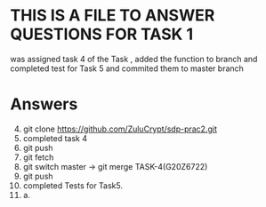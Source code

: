 THIS IS A FILE TO ANSWER QUESTIONS FOR TASK 1
========================================================================

was assigned task 4 of the Task , added the function to branch and completed test for Task 5 and commited them to master branch

Answers
=========================================================================

4. git clone https://github.com/ZuluCrypt/sdp-prac2.git
5. completed task 4
6. git push
7. git fetch
8. git switch master -> git merge TASK-4(G20Z6722)
9. git push
10. completed Tests for Task5.
11. a. 